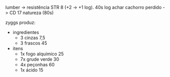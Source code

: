 
lumber -> resistência STR 8 (+2 -> +1 log). 40s log
achar cachorro perdido -> CD 17 natureza (80s)

zyggs produz:
- ingredientes
	- 3 cinzas 7,5
	- 3 frascos 45
- itens
	- 1x fogo alquímico 25
	- 7x grude verde 30
	- 4x peçonhas 60
	- 1x ácido 15
